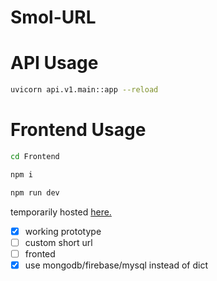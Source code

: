 # Smol-URL
# API Usage
```bash
uvicorn api.v1.main::app --reload
```

# Frontend Usage
```bash
cd Frontend
```
```bash
npm i
```
```bash
npm run dev
```
temporarily hosted [here.](https://untimelyfickleruby.haroonabbasi3.repl.co)

- [x] working prototype
- [ ] custom short url
- [ ] fronted
- [x] use mongodb/firebase/mysql instead of dict

